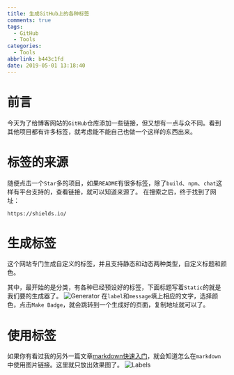 ```yaml
---
title: 生成GitHub上的各种标签
comments: true
tags:
  - GitHub
  - Tools
categories:
  - Tools
abbrlink: b443c1fd
date: 2019-05-01 13:18:40
---
```


# 前言
今天为了给博客网站的`GitHub`仓库添加一些链接，但又想有一点与众不同。看到其他项目都有许多标签，就考虑能不能自己也做一个这样的东西出来。

<!-- more -->

# 标签的来源
随便点击一个`Star`多的项目，如果`README`有很多标签，除了`build`、`npm`、`chat`这样有平台支持的，查看链接，就可以知道来源了。
在搜索之后，终于找到了网址：
```
https://shields.io/
```

# 生成标签
这个网站专门生成自定义的标签，并且支持静态和动态两种类型，自定义标题和颜色。

其中，最开始的是分类，有各种已经预设好的标签，下面标题写着`Static`的就是我们要的生成器了。
![Generator](https://i.loli.net/2019/05/01/5cc933643e0cc.png)
在`label`和`message`填上相应的文字，选择颜色，点击`Make Badge`，就会跳转到一个生成好的页面，复制地址就可以了。

# 使用标签
如果你有看过我的另外一篇文章[markdown快速入门](https://ctj12461.netlify.com/2019/349b787b.html#图片链接)，就会知道怎么在`markdown`中使用图片链接。这里就只放出效果图了。
![Labels](https://i.loli.net/2019/05/01/5cc9358577447.png)

